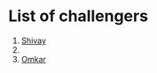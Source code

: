 # List of challengers
1. [Shivay](https://github.com/shivaylamba)
2. 
2. [Omkar](https://github.com/omkarkhambekar)